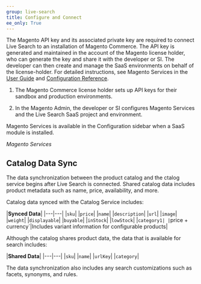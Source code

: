 ```yaml
---
group: live-search
title: Configure and Connect
ee_only: True
---
```


The Magento API key and its associated private key are required to connect Live Search to an installation of Magento Commerce. The API key is generated and maintained in the account of the Magento license holder, who can generate the key and share it with the developer or SI. The developer can then create and manage the SaaS environments on behalf of the license-holder. For detailed instructions, see Magento Services in the [User Guide](https://docs.magento.com/user-guide/system/saas.html) and [Configuration Reference](https://docs.magento.com/user-guide/configuration/services/saas.html).

1.  The Magento Commerce license holder sets up API keys for their sandbox and production environments.

1.  In the Magento Admin, the developer or SI configures Magento Services and the Live Search SaaS project and environment.

   Magento Services is available in the Configuration sidebar when a SaaS module is installed.

_Magento Services_

## Catalog Data Sync

The data synchronization between the product catalog and the ctalog service begins after Live Search is connected. Shared catalog data includes product metadata such as name, price, availability, and more.

Catalog data synced with the Catalog Service includes:

|**Synced Data**|
|---|---|
|`sku`|
|`price`|
|`name`|
|`description`|
|`url`|
|`image`|
|`weight`|
|`displayable`|
|`buyable`|
|`inStock`|
|`lowStock`|
|`category1|
|`price + currency`|Includes variant information for configurable products|

Although the catalog shares product data, the data that is available for search includes:

|**Shared Data**|
|---|---|
|`sku`|
|`name`|
|`urlKey`|
|`category`|

The data synchronization also includes any search customizations such as facets, synonyms, and rules.
